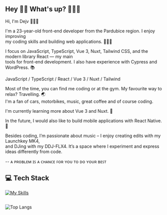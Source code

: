 ## Hey 👋🏻 What's up? 👨🏻‍💻
Hi, I'm Dejv 👨🏻‍💻<br>

I'm a 23-year-old front-end developer from the Pardubice region. I enjoy improving <br> 
my coding skills and building web applications. 🙋🏻‍♂️

I focus on JavaScript, TypeScript, Vue 3, Nuxt, Tailwind CSS, and the modern library React — my main <br> 
tools for front-end development. I also have experience with Cypress and WordPress. 📚

JavaScript / TypeScript / React / Vue 3 / Nuxt / Tailwind

Most of the time, you can find me coding or at the gym. My favourite way to relax? Travelling. 🌏 <br>
I'm a fan of cars, motorbikes, music, great coffee and of course coding.

I'm currently learning more about Vue 3 and Nuxt. 🌱

In the future, I would also like to build mobile applications with React Native. 📱

Besides coding, I’m passionate about music – I enjoy creating edits with my Launchkey MK4, <br> 
and DJing with my DDJ-FLX4. It’s a space where I experiment and express ideas differently from code.  

-- ᴀ ᴘʀᴏʙʟᴇᴍ ɪꜱ ᴀ ᴄʜᴀɴᴄᴇ ꜰᴏʀ ʏᴏᴜ ᴛᴏ ᴅᴏ ʏᴏᴜʀ ʙᴇꜱᴛ

## 💻 Tech Stack 
[![My Skills](https://skillicons.dev/icons?i=javascript,typescript,react,redux,vue,nuxt,apollo,tailwindcss,cypress,gitlab,vscode)](https://skillicons.dev)

<!-- ## 🌐 My Socials
<a href="https://instagram.com/dejvcodes" target="_blank"><img align="center" src="https://raw.githubusercontent.com/rahuldkjain/github-profile-readme-generator/master/src/images/icons/Social/instagram.svg" alt="https://www.instagram.com/iam_dejv_k" height="32" width="42" /></a>
<a href="https://www.linkedin.com/in/david-kalmus-5b6b99299/" target="blank"><img align="center" src="https://raw.githubusercontent.com/rahuldkjain/github-profile-readme-generator/master/src/images/icons/Social/linked-in-alt.svg" alt="https://www.linkedin.com/in/david-kalmus-5b6b99299/" height="32" width="42" /></a> -->
##

![Top Langs](https://github-readme-stats.vercel.app/api/top-langs/?username=DejvCodes&layout=compact&title_color=fff&text_color=ffff&bg_color=161b22&hide_border=true&locale=en&custom_title=Top%20%Languages&langs_count=10)

<!--
**DejvCodes/DejvCodes** is a ✨ _special_ ✨ repository because its `README.md` (this file) appears on your GitHub profile.

Here are some ideas to get you started:

- 🔭 I’m currently working on ...
- 🌱 I’m currently learning ...
- 👯 I’m looking to collaborate on ...
- 🤔 I’m looking for help with ...
- 💬 Ask me about ...
- 📫 How to reach me: ...
- 😄 Pronouns: ...
- ⚡ Fun fact: ...
-->
